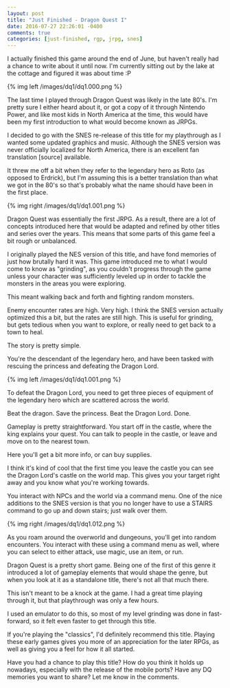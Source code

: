 ```yaml
---
layout: post
title: "Just Finished - Dragon Quest I"
date: 2016-07-27 22:26:01 -0400
comments: true
categories: [just-finished, rgp, jrpg, snes]
---
```


I actually finished this game around the end of June, but haven't really had a chance to write about it until now. I'm currently sitting out by the lake at the cottage and figured it was about time :P

{% img left /images/dq1/dq1.000.png %}

The last time I played through Dragon Quest was likely in the late 80's. I'm pretty sure I either heard about it, or got a copy of it through Nintendo Power, and like most kids in North America at the time, this would have been my first introduction to what would become known as JRPGs.

I decided to go with the SNES re-release of this title for my playthrough as I wanted some updated graphics and music. Although the SNES version was never officially localized for North America, there is an excellent fan translation [source] available.

It threw me off a bit when they refer to the legendary hero as Roto (as opposed to Erdrick), but I'm assuming this is a better translation than what we got in the 80's so that's probably what the name should have been in the first place.

{% img right /images/dq1/dq1.001.png %}

Dragon Quest was essentially the first JRPG. As a result, there are a lot of concepts introduced here that would be adapted and refined by other titles and series over the years. This means that some parts of this game feel a bit rough or unbalanced.

I originally played the NES version of this title, and have fond memories of just how brutally hard it was. This game introduced me to what I would come to know as "grinding", as you couldn't progress through the game unless your character was sufficiently leveled up in order to tackle the monsters in the areas you were exploring.

This meant walking back and forth and fighting random monsters. 

Enemy encounter rates are high. Very high. I think the SNES version actually optimized this a bit, but the rates are still high. This is useful for grinding, but gets tedious when you want to explore, or really need to get back to a town to heal.

The story is pretty simple.

You're the descendant of the legendary hero, and have been tasked with rescuing the princess and defeating the Dragon Lord.

<!-- more -->

{% img left /images/dq1/dq1.001.png %}

To defeat the Dragon Lord, you need to get three pieces of equipment of the legendary hero which are scattered across the world.

Beat the dragon. Save the princess. Beat the Dragon Lord. Done.

Gameplay is pretty straightforward. You start off in the castle, where the king explains your quest. You can talk to people in the castle, or leave and move on to the nearest town.

Here you'll get a bit more info, or can buy supplies.

I think it's kind of cool that the first time you leave the castle you can see the Dragon Lord's castle on the world map. This gives you your target right away and you know what you're working towards.

You interact with NPCs and the world via a command menu. One of the nice additions to the SNES version is that you no longer have to use a STAIRS command to go up and down stairs; just walk over them.

{% img right /images/dq1/dq1.012.png %}

As you roam around the overworld and dungeouns, you'll get into random encounters. You interact with these using a command menu as well, where you can select to either attack, use magic, use an item, or run. 

Dragon Quest is a pretty short game. Being one of the first of this genre it introduced a lot of gameplay elements that would shape the genre, but when you look at it as a standalone title, there's not all that much there.

This isn't meant to be a knock at the game. I had a great time playing through it, but that playthrough was only a few hours.

I used an emulator to do this, so most of my level grinding was done in fast-forward, so it felt even faster to get through this title.

If you're playing the "classics", I'd definitely recommend this title. Playing these early games gives you more of an appreciation for the later RPGs, as well as giving you a feel for how it all started.

Have you had a chance to play this title? How do you think it holds up nowadays, especially with the release of the mobile ports? Have any DQ memories you want to share? Let me know in the comments.
